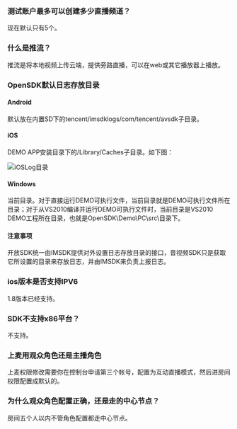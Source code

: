 ### 测试账户最多可以创建多少直播频道？  
现在默认只有5个。
	
### 什么是推流？  
推流是将本地视频上传云端，提供旁路直播，可以在web或其它播放器上播放。

### OpenSDK默认日志存放目录

#### Android

默认放在内置SD下的tencent/imsdklogs/com/tencent/avsdk子目录。         

#### iOS

DEMO APP安装目录下的/Library/Caches子目录。如下图：

![iOSLog目录](http://imgcache.tce.fsphere.cn/image/mccdn.qcloud.com/static/img/0837b7ff0ec0d611b0f2c7ddaef0c0a2/image.png)

#### Windows

当前目录。对于直接运行DEMO可执行文件，当前目录就是DEMO可执行文件所在目录；对于从VS2010编译并运行DEMO可执行文件时，当前目录是VS2010 DEMO工程所在目录，也就是OpenSDK\Demo\PC\src\目录下。

#### 注意事项

开放SDK统一由IMSDK提供对外设置日志存放目录的接口，音视频SDK只是获取它所设置的目录来存放日志，并由IMSDK来负责上报日志。

### ios版本是否支持IPV6
1.8版本已经支持。

### SDK不支持x86平台？
不支持。

### 上麦用观众角色还是主播角色
上麦权限修改需要你在控制台申请第三个帐号，配置为互动直播模式，然后进房间权限配置成默认的。

### 为什么观众角色配置正确，还是走的中心节点？
房间五个人以内不管角色配置都走中心节点。
